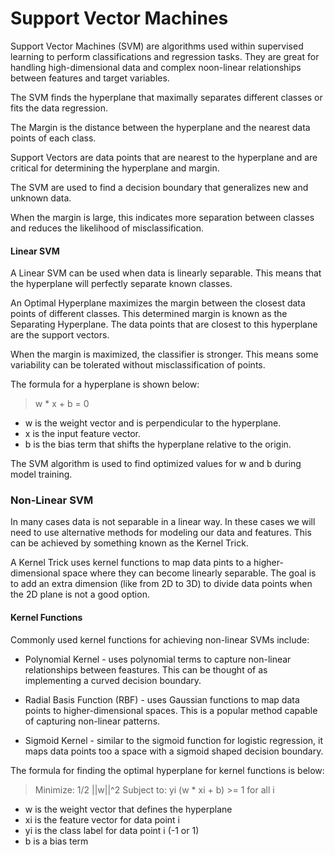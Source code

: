 # Support Vector Machines 

Support Vector Machines (SVM) are algorithms used within supervised learning to perform classifications and regression tasks. They are great for handling high-dimensional data and complex noon-linear relationships between features and target variables.

The SVM finds the hyperplane that maximally separates different classes or fits the data regression.

The Margin is the distance between the hyperplane and the nearest data points of each class.

Support Vectors are data points that are nearest to the hyperplane and are critical for determining the hyperplane and margin. 

The SVM are used to find a decision boundary that generalizes new and unknown data. 

When the margin is large, this indicates more separation between classes and reduces the likelihood of misclassification.

#### Linear SVM

A Linear SVM can be used when data is linearly separable. This means that the hyperplane will perfectly separate known classes.

An Optimal Hyperplane maximizes the margin between the closest data points of different classes. This determined margin is known as the Separating Hyperplane. The data points that are closest to this hyperplane are the support vectors.

When the margin is maximized, the classifier is stronger. This means some variability can be tolerated without misclassification of points.

The formula for a hyperplane is shown below:

>w \* x + b = 0

- w is the weight vector and is perpendicular to the hyperplane.
- x is the input feature vector.
- b is the bias term that shifts the hyperplane relative to the origin.

The SVM algorithm is used to find optimized values for w and b during model training.

### Non-Linear SVM

In many cases data is not separable in a linear way. In these cases we will need to use alternative methods for modeling our data and features. This can be achieved by something known as the Kernel Trick.

A Kernel Trick uses kernel functions to map data pints to a higher-dimensional space where they can become linearly separable. The goal is to add an extra dimension (like from 2D to 3D) to divide data points when the 2D plane is not a good option.

#### Kernel Functions

Commonly used kernel functions for achieving non-linear SVMs include:

- Polynomial Kernel - uses polynomial terms to capture non-linear relationships between feastures. This can be thought of as implementing a curved decision boundary.

- Radial Basis Function (RBF) - uses Gaussian functions to map data points to higher-dimensional spaces. This is a popular method capable of capturing non-linear patterns.

- Sigmoid Kernel - similar to the sigmoid function for logistic regression, it maps data points too a space with a sigmoid shaped decision boundary.

The formula for finding the optimal hyperplane for kernel functions is below:

>Minimize: 1/2 ||w||^2
>Subject to: yi (w \* xi + b) >= 1 for all i

- w is the weight vector that defines the hyperplane
- xi is the feature vector for data point i
- yi is the class label for data point i (-1 or 1)
- b is a bias term

